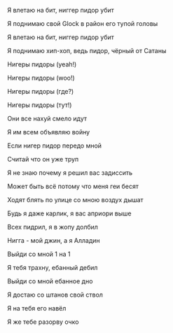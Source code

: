 Я влетаю на бит, ниггер пидор убит 

Я поднимаю свой Glock в район его тупой головы 

Я влетаю на бит, ниггер пидор убит 

Я поднимаю хип-хоп, ведь пидор, чёрный от Сатаны 
 
   
 
 

Нигеры пидоры (yeah!)

Нигеры пидоры (woo!)

Нигеры пидоры (где?)

Нигеры пидоры (тут!)
 
 
 
Они все нахуй смело идут

Я им всем объявляю войну

Если нигер пидор передо мной

Считай что он уже труп
 
 
 
Я не знаю почему я решил вас задиссить

Может быть всё потому что меня геи бесят

Ходят блять по улице со мною воздух дышат

Будь я даже карлик, я вас априори выше
 
 
 
Всех пидрил, я в жопу долбил

Нигга - мой джин, а я Алладин

Выйди со мной 1 на 1

Я тебя трахну, ебанный дебил

Выйди со мной ебанное дно

Я достаю со штанов свой ствол

Я на тебя его навёл

Я же тебе разорву очко

